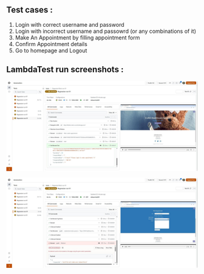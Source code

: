 ## Test cases :
1. Login with correct username and password
2. Login with incorrect username and passowrd (or any combinations of it)
3. Make An Appointment by filling appointment form
4. Confirm Appointment details
5. Go to homepage and Logout

## LambdaTest run screenshots :

![alt text][Screenshot 01]

[Screenshot 01]: https://github.com/debasmita-a/cura-herokuapp-automation-testing/blob/master/screenshots/lambdatest_01.jpeg "LambdaTest 01"

![alt text][Screenshot 02]

[Screenshot 02]: https://github.com/debasmita-a/cura-herokuapp-automation-testing/blob/master/screenshots/lambdatest_02.jpeg "LambdaTest 02"
